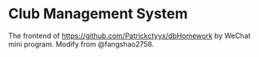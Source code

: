 # Club Management System
The frontend of https://github.com/Patrickctyyx/dbHomework by WeChat mini program. 
Modify from @fangshao2758.
